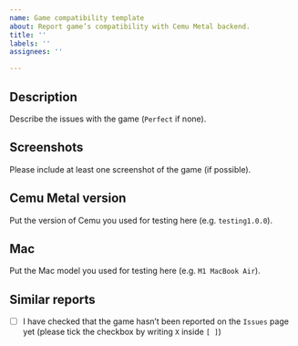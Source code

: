 ```yaml
---
name: Game compatibility template
about: Report game’s compatibility with Cemu Metal backend.
title: ''
labels: ''
assignees: ''

---
```


## Description

Describe the issues with the game (`Perfect` if none).

## Screenshots

Please include at least one screenshot of the game (if possible).

## Cemu Metal version

Put the version of Cemu you used for testing here (e.g. `testing1.0.0`).

## Mac

Put the Mac model you used for testing here (e.g. `M1 MacBook Air`).

## Similar reports

- [ ] I have checked that the game hasn’t been reported on the `Issues` page yet (please tick the checkbox by writing `X` inside `[ ]`)

